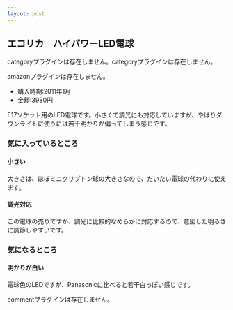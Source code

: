 ```yaml
---
layout: post
---
```

<h2>エコリカ　ハイパワーLED電球</h2>
<p><span class="error">categoryプラグインは存在しません。</span><span class="error">categoryプラグインは存在しません。</span></p>
<p><span class="error">amazonプラグインは存在しません。</span></p>
<ul>
<li>購入時期:2011年1月</li>
<li>金額:3980円</li>
</ul>
<p>E17ソケット用のLED電球です。小さくて調光にも対応していますが、やはりダウンライトに使うには若干明かりが偏ってしまう感じです。</p>
<h3>気に入っているところ</h3>
<h4>小さい</h4>
<p>大きさは、ほぼミニクリプトン球の大きさなので、だいたい電球の代わりに使えます。</p>
<h4>調光対応</h4>
<p>この電球の売りですが、調光に比較的なめらかに対応するので、意図した明るさに調節しやすいです。</p>
<h3>気になるところ</h3>
<h4>明かりが白い</h4>
<p>電球色のLEDですが、Panasonicに比べると若干白っぽい感じです。</p>
<p><span class="error">commentプラグインは存在しません。</span> </p>
